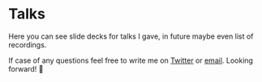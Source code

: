 # Talks

Here you can see slide decks for talks I gave, in future maybe even list of recordings. 

If case of any questions feel free to write me on [Twitter](https://twitter.com/jukben) or [email](mailto:jukben@gmail.com). Looking forward! 👋
